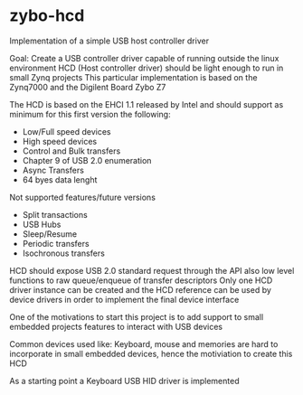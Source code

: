 # zybo-hcd
Implementation of a simple USB host controller driver

Goal:
Create a USB controller driver capable of running outside the linux environment
HCD (Host controller driver) should be light enough to run in small Zynq projects
This particular implementation is based on the Zynq7000 and the Digilent Board Zybo Z7

The HCD is based on the EHCI 1.1 released by Intel and should support as minimum for this first version the following:

* Low/Full speed devices
* High speed devices
* Control and Bulk transfers
* Chapter 9 of USB 2.0 enumeration
* Async Transfers
* 64 byes data lenght

Not supported features/future versions
* Split transactions
* USB Hubs
* Sleep/Resume
* Periodic transfers
* Isochronous transfers

HCD should expose USB 2.0 standard request through the API also low level functions to raw queue/enqueue of transfer descriptors
Only one HCD driver instance can be created and the HCD reference can be used by device drivers in order to implement the final device interface

One of the motivations to start this project is to add support to small embedded projects features to interact with USB devices

Common devices used like: Keyboard, mouse and memories are hard to incorporate in small embedded devices, hence the motiviation to create this HCD

As a starting point a Keyboard USB HID driver is implemented


